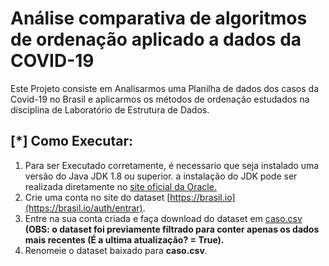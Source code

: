 # Análise comparativa de algoritmos de ordenação aplicado a dados da COVID-19

Este Projeto consiste em Analisarmos uma Planilha de dados dos casos da Covid-19 no Brasil e aplicarmos os métodos de ordenação estudados na disciplina de Laboratório de Estrutura de Dados. 


## [*] Como Executar:

1. Para ser Executado corretamente, é necessario que seja instalado uma versão do Java JDK 1.8 ou superior.
 a instalação do JDK pode ser realizada diretamente no [site oficial da Oracle.](https://www.oracle.com/br/java/technologies/javase/javase-jdk8-downloads.html)
2. Crie uma conta no site do dataset [https://brasil.io](https://brasil.io/auth/entrar).
3. Entre na sua conta criada e faça download do dataset em [caso.csv](https://brasil.io/dataset/covid19/caso/?is_last=True&format=csv) **(OBS: o dataset foi previamente filtrado para conter apenas os dados mais recentes (É a ultima atualização? = True).**
4. Renomeie o dataset baixado para **caso.csv**. 
